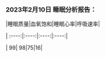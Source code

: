 
###    2023年2月10日  睡眠分析报告：

 |睡眠质量|血氧饱和|睡眠心率|呼吸速率|

 | :----:|:----:|:----:|:----:| 

 | 99| 98|75|16|



